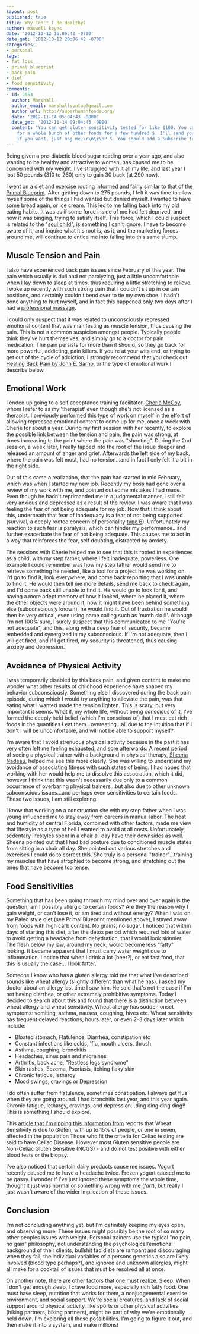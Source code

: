 ```yaml
---
layout: post
published: true
title: Why Can't I Be Healthy?
author: maxwell keyes
date: '2012-10-12 16:06:42 -0700'
date_gmt: '2012-10-12 20:06:42 -0700'
categories:
- personal
tags:
- fat loss
- primal blueprint
- back pain
- diet
- food sensitivity
comments:
- id: 2553
  author: Marshall
  author_email: marshallsontag@gmail.com
  author_url: http://superhumanfoods.org/
  date: '2012-11-14 05:04:43 -0800'
  date_gmt: '2012-11-14 09:04:43 -0800'
  content: "You can get gluten sensitivity tested for like $100. You can get tested
    for a whole bunch of other foods for a few hundred $. I'll send you some links
    if you want, just msg me.\r\n\r\nP.S. You should add a Subscribe to Comments plugin."
---
```


Being given a pre-diabetic blood sugar reading over a year ago, and also wanting
to be healthy and attractive to women, has caused me to be concerned with my
weight. I've struggled with it all my life, and last year I lost 50 pounds (310
to 260) only to gain 30 back (at 290 now).

I went on a diet and exercise routing informed and fairly similar to that of the
[Primal
Blueprint](http://www.marksdailyapple.com/the-book/the-primal-blueprint/). After
getting down to 275 pounds, I felt it was time to allow myself some of the
things I had wanted but denied myself. I wanted to have some bread again, or ice
cream. This led to me falling back into my old eating habits. It was as if some
force inside of me had felt deprived, and now it was binging, trying to satisfy
itself. This force, which I could suspect is related to the "[soul
child](http://glossary.ahalmaas.com/phrases/soul-child)", is something I can't
ignore. I have to become aware of it, and inquire what it's root is, as it, and
the marketing forces around me, will continue to entice me into falling into
this same slump.

## Muscle Tension and Pain

I also have experienced back pain issues since February of this year. The pain
which usually is dull and not paralyzing, just a little uncomfortable when I lay
down to sleep at times, thus requiring a little stretching to relieve. I woke up
recently with such strong pain that I couldn't sit up in certain positions, and
certainly couldn't bend over to tie my own shoe. I hadn't done anything to hurt
myself, and in fact this happened only two days after I had a [professional
massage](http://www.bodywellness-sf.com/).

I could only suspect that it was related to unconsciously repressed emotional
content that was manifesting as muscle tension, thus causing the pain. This is
not a common suspicion amongst people. Typically people think they've hurt
themselves, and simply go to a doctor for pain medication. The pain persists for
more than it should, so they go back for more powerful, addicting, pain killers.
If you're at your wits end, or trying to get out of the cycle of addiction, I
strongly recommend that you check out [Healing Back Pain by John E.
Sarno](http://www.amazon.com/Healing-Back-Pain-Mind-Body-Connection/dp/0446557684/),
or the type of emotional work I describe below.

## Emotional Work

I ended up going to a self acceptance training facilitator, [Cherie
McCoy](http://selfacceptance.us/), whom I refer to as my 'therapist' even though
she's not licensed as a therapist. I previously performed this type of work on
myself in the effort of allowing repressed emotional content to come up for me,
once a week with Cherie for about a year. During my first session with her
recently, to explore the possible link between the tension and pain, the pain
was strong, at times increasing to the point where the pain was "shooting".
During the 2nd session, a week later, I really tapped into the root of the issue
deeper and released an amount of anger and grief. Afterwards the left side of my
back, where the pain was felt most, had no tension...and in fact I only felt it
a bit in the right side.

Out of this came a realization, that the pain had started in mid February, which
was when I started my new job. Recently my boss had gone over a review of my
work with me, and pointed out some mistakes I had made. Even though he hadn't
reprimanded me in a judgmental manner, I still felt very anxious and depressed
as a result of the review. I was aware that I was feeling the fear of not being
adequate for my job. Now that I think about this, underneath that fear of
inadequacy is a fear of not being supported (survival, a deeply rooted concern
of personality [type 6](http://www.enneagraminstitute.com/typesix.asp)).
Unfortunately my reaction to such fear is paralysis, which can hinder my
performance...and further exacerbate the fear of not being adequate. This causes
me to act in a way that reinforces the fear, self doubting, distracted by
anxiety.

The sessions with Cherie helped me to see that this is rooted in experiences as
a child, with my step father, where I felt inadequate, powerless. One example I
could remember was how my step father would send me to retrieve something he
needed, like a tool for a project he was working on. I'd go to find it, look
everywhere, and come back reporting that I was unable to find it. He would then
tell me more details, send me back to check again, and I'd come back still
unable to find it. He would go to look for it, and having a more adept memory of
how it looked, where he placed it, where the other objects were around it, how
it might have been behind something else (subconsciously known), he would find
it. Out of frustration he would then be very critical, even using name calling
such as 'numb skull'. Although I'm not 100% sure, I surely suspect that this
communicated to me "You're not adequate", and this, along with a deep fear of
security, became embedded and synergized in my subconscious. If I'm not
adequate, then I will get fired, and if I get fired, my security is threatened,
thus causing anxiety and depression.

## Avoidance of Physical Activity

I was temporarily disabled by this back pain, and given content to make me
wonder what other results of childhood experience have shaped my behavior
subconsciously. Something else I discovered during the back pain episode, during
which I would try anything to alleviate the pain, was that eating what I wanted
made the tension lighten. This is scary, but very important it seems. What if,
my whole life, without being conscious of it, I've formed the deeply held belief
(which I'm conscious of) that I must eat rich foods in the quantities I eat
them...overeating...all due to the intuition that if I don't I will be
uncomfortable, and will not be able to support myself?

I'm aware that I avoid strenuous physical activity because in the past it has
very often left me feeling exhausted, and sore afterwards. A recent period of
seeing a physical trainer with a background in physical therapy, [Sheena
Nadeau](http://www.liveliberated.com/), helped me see this more clearly. She was
willing to understand my avoidance of associating fitness with such states of
being. I had hoped that working with her would help me to dissolve this
association, which it did, however I think that this wasn't necessarily due only
to a common occurrence of overbaring physical trainers...but also due to other
unknown subconscious issues...and perhaps even sensitivities to certain foods.
These two issues, I am still exploring.

I know that working on a construction site with my step father when I was young
influenced me to stay away from careers in manual labor. The heat and humidity
of central Florida, combined with other factors, made me view that lifestyle as
a type of hell I wanted to avoid at all costs. Unfortunately, sedentary
lifestyles spent in a chair all day have their downsides as well. Sheena pointed
out that I had bad posture due to conditioned muscle states from sitting in a
chair all day. She pointed out various stretches and exercises I could do to
correct this. She truly is a personal "trainer"...training my muscles that have
atrophied to become strong, and stretching out the ones that have become too
tense.

## Food Sensitivities

Something that has been going through my mind over and over again is the
question, am I possibly allergic to certain foods? Are they the reason why I
gain weight, or can't lose it, or am tired and without energy? When I was on my
Paleo style diet (see Primal Blueprint mentioned above), I stayed away from
foods with high carb content. No grains, no sugar. I noticed that within days of
starting this diet, after the detox period which required lots of water to avoid
getting a headache from dehydration, that I would look skinnier. The flesh below
my jaw, around my neck, would become less "fatty" looking. It became apparent
that I must carry water weight due to inflammation. I notice that when I drink a
lot (beer?), or eat fast food, that this is usually the case... I look fatter.

Someone I know who has a gluten allergy told me that what I've described sounds
like wheat allergy (slightly different than what he has). I asked my doctor
about an allergy last time I saw him. He said that's not the case if I'm not
having diarrhea, or other extremely prohibitive symptoms. Today I decided to
search about this and found that there is a distinction between wheat allergy
and wheat sensitivity. Wheat allergy has sudden onset symptoms: vomiting,
asthma, nausea, coughing, hives etc. Wheat sensitivity has frequent delayed
reactions, hours later, or even 2-3 days later which include:

* Bloated stomach, Flatulence, Diarrhea, constipation etc
* Constant infections like colds, 'flu, mouth ulcers, thrush
* Asthma, coughing, bronchitis
* Headaches, sinus pain and migraines
* Arthritis, back ache, "Restless legs syndrome"
* Skin rashes, Eczema, Psoriasis, itching flaky skin
* Chronic fatigue, lethargy
* Mood swings, cravings or Depression

I do often suffer from flatulence, sometimes constipation. I always get flus
when they are going around. I had bronchitis last year, and this year again.
Chronic fatigue, lethargy, cravings, and depression...ding ding ding ding!! This
is something I should explore.

This [article that I'm ripping this information
from](http://www.foodintol.com/food-sensitivities/wheat-sensitivity) reports
that Wheat Sensitivity is due to Gluten, with up to 15% of people, or one in
seven, affected in the population Those who fit the criteria for Celiac testing
are said to have Celiac Disease. However most Gluten sensitive people are
Non-Celiac Gluten Sensitive (NCGS) - and do not test positive with either blood
tests or the biopsy.

I've also noticed that certain dairy products cause me issues. Yogurt recently
caused me to have a headache twice. Frozen yogurt caused me to be gassy. I
wonder if I've just ignored these symptoms the whole time, thought it just was
normal or something wrong with me (*fart*), but really I just wasn't aware of
the wider implication of these issues.

## Conclusion

I'm not concluding anything yet, but I'm definitely keeping my eyes open, and
observing more. These issues might possibly be the root of so many other peoples
issues with weight. Personal trainers use the typical "no pain, no gain"
philosophy, not understanding the psychological/emotional background of their
clients, bullshit fad diets are rampant and discouraging when they fail, the
individual variables of a persons genetics also are likely involved (blood type
perhaps?), and ignored and unknown allergies, might all make for a cocktail of
issues that must be resolved all at once.

On another note, there are other factors that one must realize. Sleep. When I
don't get enough sleep, I crave food more, especially rich fatty food. One must
have sleep, nutrition that works for them, a nonjudgemental exercise
environment, and social support. We're social creatures, and lack of social
support around physical activity, like sports or other physical activities
(hiking partners, biking partners), might be part of why we're emotionally held
down. I'm exploring all these possibilities. I'm going to figure it out, and
then make it into a system, and make millions!
